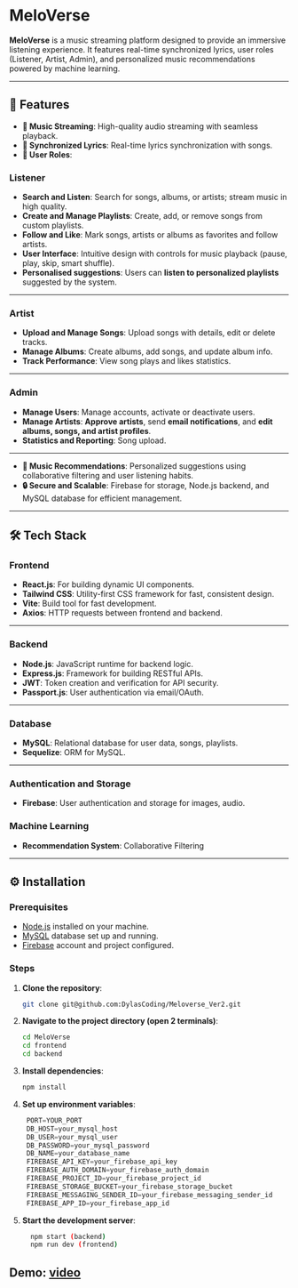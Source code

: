 # MeloVerse

**MeloVerse** is a music streaming platform designed to provide an immersive listening experience. It features real-time synchronized lyrics, user roles (Listener, Artist, Admin), and personalized music recommendations powered by machine learning.

---

## 🚀 Features

- **🎵 Music Streaming**: High-quality audio streaming with seamless playback.
- **📝 Synchronized Lyrics**: Real-time lyrics synchronization with songs.
- **👥 User Roles**:
### Listener

- **Search and Listen**: Search for songs, albums, or artists; stream music in high quality.
- **Create and Manage Playlists**: Create, add, or remove songs from custom playlists.
- **Follow and Like**: Mark songs, artists or albums as favorites and follow artists.
- **User Interface**: Intuitive design with controls for music playback (pause, play, skip, smart shuffle).
- **Personalised suggestions**: Users can **listen to personalized playlists** suggested by the system.
---

### Artist

- **Upload and Manage Songs**: Upload songs with details, edit or delete tracks.
- **Manage Albums**: Create albums, add songs, and update album info.
- **Track Performance**: View song plays and likes statistics.

---

### Admin

- **Manage Users**: Manage accounts, activate or deactivate users.
- **Manage Artists**: **Approve artists**, send **email notifications**, and **edit albums, songs, and artist profiles**.
- **Statistics and Reporting**: Song upload.
---
- **🤖 Music Recommendations**: Personalized suggestions using collaborative filtering and user listening habits.
- **🔒 Secure and Scalable**: Firebase for storage, Node.js backend, and MySQL database for efficient management.
---
## 🛠 Tech Stack

### **Frontend**
- **React.js**: For building dynamic UI components.
- **Tailwind CSS**: Utility-first CSS framework for fast, consistent design.
- **Vite**: Build tool for fast development.
- **Axios**: HTTP requests between frontend and backend.

---

### **Backend**
- **Node.js**: JavaScript runtime for backend logic.
- **Express.js**: Framework for building RESTful APIs.
- **JWT**: Token creation and verification for API security.
- **Passport.js**: User authentication via email/OAuth.

---

### **Database**
- **MySQL**: Relational database for user data, songs, playlists.
- **Sequelize**: ORM for MySQL.

---

### **Authentication and Storage**
- **Firebase**: User authentication and storage for images, audio.


### **Machine Learning**
- **Recommendation System**: Collaborative Filtering

---

## ⚙️ Installation

### **Prerequisites**
- [Node.js](https://nodejs.org/) installed on your machine.
- [MySQL](https://www.mysql.com/) database set up and running.
- [Firebase](https://firebase.google.com/) account and project configured.

### **Steps**

1. **Clone the repository**:
   ```bash
   git clone git@github.com:DylasCoding/Meloverse_Ver2.git

2. **Navigate to the project directory (open 2 terminals)**:
   ```bash
   cd MeloVerse
   cd frontend
   cd backend
3. **Install dependencies**:
   ```bash
   npm install
4. **Set up environment variables**:
   ```javascript
    PORT=YOUR_PORT
    DB_HOST=your_mysql_host
    DB_USER=your_mysql_user
    DB_PASSWORD=your_mysql_password
    DB_NAME=your_database_name
    FIREBASE_API_KEY=your_firebase_api_key
    FIREBASE_AUTH_DOMAIN=your_firebase_auth_domain
    FIREBASE_PROJECT_ID=your_firebase_project_id
    FIREBASE_STORAGE_BUCKET=your_firebase_storage_bucket
    FIREBASE_MESSAGING_SENDER_ID=your_firebase_messaging_sender_id
    FIREBASE_APP_ID=your_firebase_app_id
5. **Start the development server**:
    ```bash
      npm start (backend)
      npm run dev (frontend)

## Demo: [video](https://drive.google.com/file/d/1Fa75iZJ8AEbnPCOuUM3Z5Qbu1uUoDscG/view?usp=sharing)